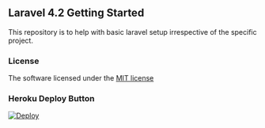 ## Laravel 4.2 Getting Started

This repository is to help with basic laravel setup irrespective of the specific project.

### License

The software licensed under the [MIT license](http://opensource.org/licenses/MIT)

### Heroku Deploy Button

[![Deploy](https://www.herokucdn.com/deploy/button.svg)](https://heroku.com/deploy?template=https://github.com/singularity-is-i/laravel-4.2-bootstrap-heroku)


